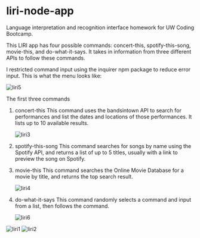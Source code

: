 # liri-node-app
Language interpretation and recognition interface homework for UW Coding Bootcamp.


This LIRI app has four possible commands: concert-this, spotify-this-song, movie-this, and do-what-it-says. It takes in information from three different APIs to follow these commands. 

I restricted command input using the inquirer npm package to reduce error input. This is what the menu looks like:

   ![liri5](https://user-images.githubusercontent.com/36722674/47400748-74d03800-d6f3-11e8-8642-2f91bbdf8cb8.png)
    
The first three commands
1. concert-this
    This command uses the bandsintown API to search for performances and list the dates and locations of those performances. It lists up to 10 available results.
    
    ![liri3](https://user-images.githubusercontent.com/36722674/47400587-a1d01b00-d6f2-11e8-8f91-7e327b24110a.png)
    
2. spotify-this-song
    This command searches for songs by name using the Spotify API, and returns a list of up to 5 titles, usually with a link to preview the song on Spotify.
    
3. movie-this 
    This command searches the Online Movie Database for a movie by title, and returns the top search result.
    
    ![liri4](https://user-images.githubusercontent.com/36722674/47400588-a1d01b00-d6f2-11e8-9044-947c365d43c3.png)
    
4. do-what-it-says
    This command randomly selects a command and input from a list, then follows the command.
    
    ![liri6](https://user-images.githubusercontent.com/36722674/47401039-88c86980-d6f4-11e8-95c8-e4171b1e0e5f.png)



![liri1](https://user-images.githubusercontent.com/36722674/47400585-a1d01b00-d6f2-11e8-9d9f-af75cfc241bc.png)
![liri2](https://user-images.githubusercontent.com/36722674/47400586-a1d01b00-d6f2-11e8-80ab-38c1e2c152d2.png)
